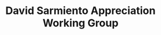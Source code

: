 ---
title: "David Sarmiento Appreciation Working Group"
description: "Lorem ipsum dolor sit amet, consectetur adipiscing elit, sed do eiusmod tempor incididunt ut labore et dolore magna aliqua."
chairs:
- David Sarmiento (Alan Turing Institute)
- Hari Sood (Alan Turing Institute)
draft: false
url: groups/ds_appreciation
layout: groups/group_page
tags:
- past_wg
---